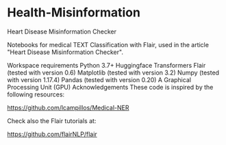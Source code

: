 # Health-Misinformation
Heart Disease Misinformation Checker


Notebooks for medical TEXT Classification with Flair, used in the article "Heart Disease Misinformation Checker".

Workspace requirements
Python 3.7+
Huggingface Transformers 
Flair (tested with version 0.6)
Matplotlib (tested with version 3.2)
Numpy (tested with version 1.17.4)
Pandas (tested with version 0.20)
A Graphical Processing Unit (GPU)
Acknowledgements
These code is inspired by the following resources:

https://github.com/lcampillos/Medical-NER

Check also the Flair tutorials at:

https://github.com/flairNLP/flair
